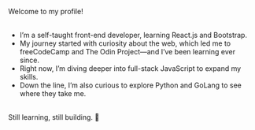 ﻿Welcome to my profile!<br><br>
<ul>
<li>I’m a self-taught front-end developer, learning React.js and Bootstrap.<br>
<li>My journey started with curiosity about the web, which led me to freeCodeCamp and The Odin Project—and I’ve been learning ever since.<br>
<li>Right now, I’m diving deeper into full-stack JavaScript to expand my skills.<br>
<li>Down the line, I’m also curious to explore Python and GoLang to see where they take me.<br><br>
</ul>
Still learning, still building. 🚀
